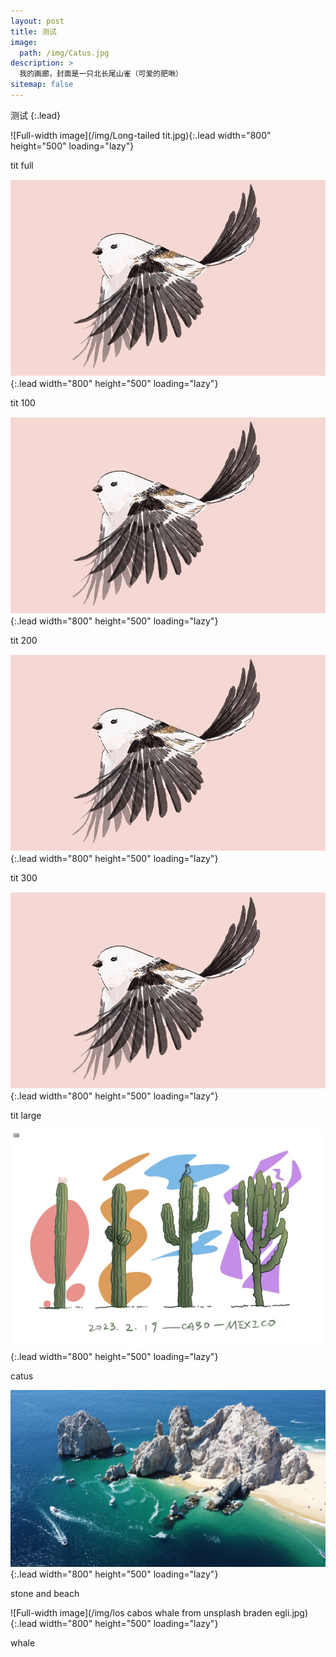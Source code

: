 ```yaml
---
layout: post
title: 测试
image: 
  path: /img/Catus.jpg
description: >
  我的画廊，封面是一只北长尾山雀（可爱的肥啾）
sitemap: false
---
```

测试
{:.lead}

![Full-width image](/img/Long-tailed tit.jpg){:.lead width="800" height="500" loading="lazy"}

tit full

![Full-width image](/img/tit100.jpg){:.lead width="800" height="500" loading="lazy"}

tit 100

![Full-width image](/img/tit100.jpg){:.lead width="800" height="500" loading="lazy"}

tit 200

![Full-width image](/img/tit100.jpg){:.lead width="800" height="500" loading="lazy"}

tit 300

![Full-width image](/img/tit100.jpg){:.lead width="800" height="500" loading="lazy"}

tit large

![Full-width image](/img/Catus.jpg){:.lead width="800" height="500" loading="lazy"}

catus

![Full-width image](/img/eric-clark-Jfv_zYfLC04-unsplash.jpg){:.lead width="800" height="500" loading="lazy"}

stone and beach

![Full-width image](/img/los cabos whale from unsplash braden egli.jpg){:.lead width="800" height="500" loading="lazy"}

whale
